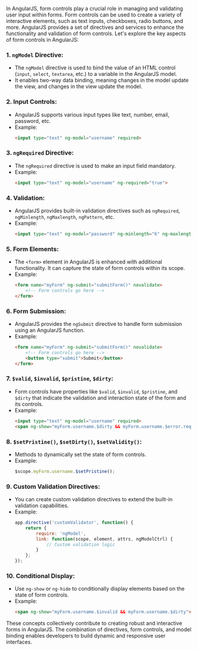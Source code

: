 In AngularJS, form controls play a crucial role in managing and validating user input within forms. Form controls can be used to create a variety of interactive elements, such as text inputs, checkboxes, radio buttons, and more. AngularJS provides a set of directives and services to enhance the functionality and validation of form controls. Let's explore the key aspects of form controls in AngularJS:

### 1. **`ngModel` Directive:**
   - The `ngModel` directive is used to bind the value of an HTML control (`input`, `select`, `textarea`, etc.) to a variable in the AngularJS model.
   - It enables two-way data binding, meaning changes in the model update the view, and changes in the view update the model.

### 2. **Input Controls:**
   - AngularJS supports various input types like text, number, email, password, etc.
   - Example:
     ```html
     <input type="text" ng-model="username" required>
     ```

### 3. **`ngRequired` Directive:**
   - The `ngRequired` directive is used to make an input field mandatory.
   - Example:
     ```html
     <input type="text" ng-model="username" ng-required="true">
     ```

### 4. **Validation:**
   - AngularJS provides built-in validation directives such as `ngRequired`, `ngMinlength`, `ngMaxlength`, `ngPattern`, etc.
   - Example:
     ```html
     <input type="text" ng-model="password" ng-minlength="6" ng-maxlength="12" required>
     ```

### 5. **Form Elements:**
   - The `<form>` element in AngularJS is enhanced with additional functionality. It can capture the state of form controls within its scope.
   - Example:
     ```html
     <form name="myForm" ng-submit="submitForm()" novalidate>
         <!-- Form controls go here -->
     </form>
     ```

### 6. **Form Submission:**
   - AngularJS provides the `ngSubmit` directive to handle form submission using an AngularJS function.
   - Example:
     ```html
     <form name="myForm" ng-submit="submitForm()" novalidate>
         <!-- Form controls go here -->
         <button type="submit">Submit</button>
     </form>
     ```

### 7. **`$valid`, `$invalid`, `$pristine`, `$dirty`:**
   - Form controls have properties like `$valid`, `$invalid`, `$pristine`, and `$dirty` that indicate the validation and interaction state of the form and its controls.
   - Example:
     ```html
     <input type="text" ng-model="username" required>
     <span ng-show="myForm.username.$dirty && myForm.username.$error.required">Username is required.</span>
     ```

### 8. **`$setPristine()`, `$setDirty()`, `$setValidity()`:**
   - Methods to dynamically set the state of form controls.
   - Example:
     ```javascript
     $scope.myForm.username.$setPristine();
     ```

### 9. **Custom Validation Directives:**
   - You can create custom validation directives to extend the built-in validation capabilities.
   - Example:
     ```javascript
     app.directive('customValidator', function() {
         return {
             require: 'ngModel',
             link: function(scope, element, attrs, ngModelCtrl) {
                 // Custom validation logic
             }
         };
     });
     ```

### 10. **Conditional Display:**
   - Use `ng-show` or `ng-hide` to conditionally display elements based on the state of form controls.
   - Example:
     ```html
     <span ng-show="myForm.username.$invalid && myForm.username.$dirty">Invalid username.</span>
     ```

These concepts collectively contribute to creating robust and interactive forms in AngularJS. The combination of directives, form controls, and model binding enables developers to build dynamic and responsive user interfaces.
